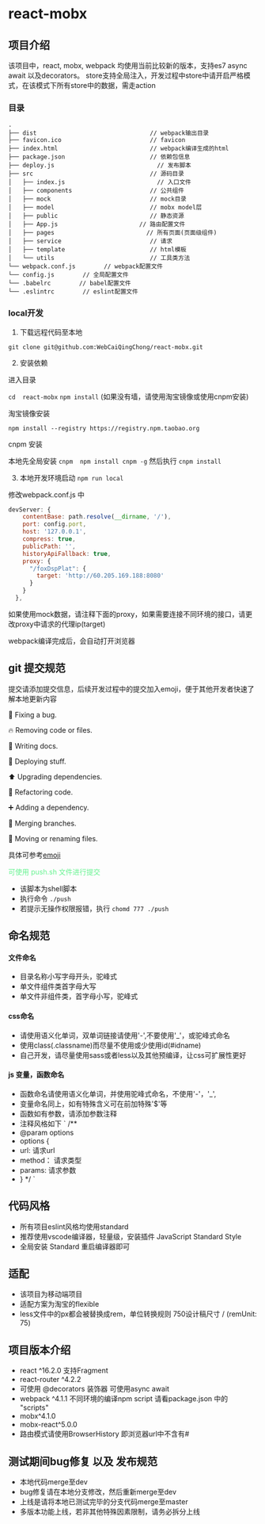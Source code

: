 # react-mobx

## 项目介绍
  该项目中，react, mobx, webpack 均使用当前比较新的版本，支持es7 async await 以及decorators。
  store支持全局注入，开发过程中store中请开启严格模式，在该模式下所有store中的数据，需走action
### 目录

```
.
├── dist                                // webpack输出目录
├── favicon.ico                         // favicon
├── index.html                          // webpack编译生成的html
├── package.json                        // 依赖包信息
├── deploy.js                             // 发布脚本
├── src                                 // 源码目录
│   ├── index.js                          // 入口文件
│   ├── components                      // 公共组件
│   ├── mock                            // mock目录
│   ├── model                           // mobx model层
│   ├── public                          // 静态资源
│   ├── App.js                       // 路由配置文件
│   ├── pages                          // 所有页面(页面级组件)
│   ├── service                         // 请求
│   ├── template                        // html模板
│   └── utils                           // 工具类方法
└── webpack.conf.js        // webpack配置文件
└── config.js        // 全局配置文件
└── .babelrc        // babel配置文件
└── .eslintrc        // eslint配置文件
```

### local开发

1. 下载远程代码至本地

`
  git clone git@github.com:WebCaiQingChong/react-mobx.git
`

2. 安装依赖

  进入目录

  `
    cd  react-mobx
  `
  `
    npm install
  ` 
  (如果没有墙，请使用淘宝镜像或使用cnpm安装)

  淘宝镜像安装

  `
    npm install --registry https://registry.npm.taobao.org
  `

  cnpm 安装

  本地先全局安装
  `
     cnpm  npm install cnpm -g
  `
  然后执行 
  `
    cnpm install
  `

3. 本地开发环境启动
  `
    npm run local
  `

  修改webpack.conf.js 中

  ```javascript
  devServer: {
      contentBase: path.resolve(__dirname, '/'),
      port: config.port,
      host: '127.0.0.1',
      compress: true,
      publicPath: '',
      historyApiFallback: true,
      proxy: {
        "/foxDspPlat": {
          target: 'http://60.205.169.188:8080'
        }
      }
    },
  ```
  如果使用mock数据，请注释下面的proxy，如果需要连接不同环境的接口，请更改proxy中请求的代理ip(target)

  webpack编译完成后，会自动打开浏览器

## git 提交规范

提交请添加提交信息，后续开发过程中的提交加入emoji，便于其他开发者快速了解本地更新内容

   :bug: Fixing a bug.

   :fire: Removing code or files.

   :memo: Writing docs.

   :rocket: Deploying stuff.

   :arrow_up: Upgrading dependencies.

   :hammer: Refactoring code.

   :heavy_plus_sign: Adding a dependency.

   :twisted_rightwards_arrows: Merging branches.

   :truck: Moving or renaming files.

   具体可参考[emoji](https://gitmoji.carloscuesta.me/)
   
   <span style="color: #64f38f">可使用 push.sh 文件进行提交</span>
   * 该脚本为shell脚本 
   * 执行命令 `./push `
   * 若提示无操作权限报错，执行  `chomd 777 ./push`

## 命名规范

#### 文件命名
* 目录名称小写字母开头，驼峰式
* 单文件组件类首字母大写
* 单文件非组件类，首字母小写，驼峰式

#### css命名
* 请使用语义化单词，双单词链接请使用'-',不要使用'_'，或驼峰式命名
* 使用class(.classname)而尽量不使用或少使用id(#idname)
* 自己开发，请尽量使用sass或者less以及其他预编译，让css可扩展性更好

#### js 变量，函数命名
* 函数命名请使用语义化单词，并使用驼峰式命名，不使用'-'，'_',
* 变量命名同上，如有特殊含义可在前加特殊'$'等
* 函数如有参数，请添加参数注释
* 注释风格如下
`
/**
 * @param options
 * options {
 *  url: 请求url
 *  method： 请求类型
 *  params: 请求参数
 * }
 */
`

## 代码风格

* 所有项目eslint风格均使用standard
* 推荐使用vscode编译器，轻量级，安装插件 JavaScript Standard Style
* 全局安装 Standard 重启编译器即可


## 适配
* 该项目为移动端项目
* 适配方案为淘宝的flexible
* less文件中的px都会被替换成rem，单位转换规则  750设计稿尺寸 / (remUnit: 75)

## 项目版本介绍
* react ^16.2.0 支持Fragment
* react-router ^4.2.2
* 可使用 @decorators 装饰器 可使用async await
* webpack ^4.1.1 不同环境的编译npm script 请看package.json 中的 "scripts"
* mobx^4.1.0
* mobx-react^5.0.0
* 路由模式请使用BrowserHistory 即浏览器url中不含有#

## 测试期间bug修复 以及 发布规范

* 本地代码merge至dev
* bug修复请在本地分支修改，然后重新merge至dev
* 上线是请将本地已测试完毕的分支代码merge至master
* 多版本功能上线，若非其他特殊因素限制，请务必拆分上线









